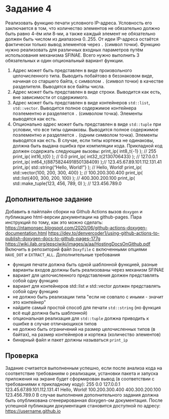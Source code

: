 # Задание 4

Реализовать функцию печати условного IP-адреса.
Условность его заключается в том, что количество элементов не обязательно должно быть равно 4-ём или 8-ми, а также каждый элемент не обязательно должен быть числом из диапазона 0..255. От идеи IP-адреса остаётся фактически только вывод элементов через `.` (символ точки).
Функцию нужно реализовать для различных входных параметров путём использования механизма SFINAE. Всего нужно выполнить 3 обязательных и один опциональный вариант функции.
1. Адрес может быть представлен в виде произвольного целочисленного типа. Выводить побайтово в беззнаковом виде, начиная со старшего байта, с символом `.` (символ точки) в качестве разделителя. Выводятся все байты числа.
2. Адрес может быть представлен в виде строки. Выводится как есть, вне зависимости от содержимого.
3. Адрес может быть представлен в виде контейнеров `std::list`, `std::vector`. Выводится полное содержимое контейнера поэлементно и разделяется `.` (символом точка). Элементы выводятся как есть.
4. Опционально адрес может быть представлен в виде `std::tuple` при условии, что все типы одинаковы. Выводится полное содержимое поэлементно и разделяется `.` (одним символом точка). Элементы выводятся как есть. В случае, если типы кортежа не одинаковы, должна быть выдана ошибка при компиляции кода.
Прикладной код должен содержать следующие вызовы:
print_ip( int8_t{-1} ); // 255
print_ip( int16_t{0} ); // 0.0
print_ip( int32_t{2130706433} ); // 127.0.0.1
print_ip( int64_t{8875824491850138409} );// 123.45.67.89.101.112.131.41
print_ip( std::string{“Hello, World!”} ); // Hello, World!
print_ip( std::vector<int>{100, 200, 300, 400} ); // 100.200.300.400
print_ip( std::list<shot>{400, 300, 200, 100} ); // 400.300.200.100
print_ip( std::make_tuple(123, 456, 789, 0) ); // 123.456.789.0

## Дополнительное задание
Добавить в пайплайн сборки на Github Actions вызов `doxygen` и публикацию html-версии документации на github-pages. Пара инструкций по тому, как это можно сделать:
https://ntamonsec.blogspot.com/2020/06/github-actions-doxygen-documentation.html https://dev.to/denvercoder1/using-github-actions-to-publish-doxygen-docs-to-github-pages-177g https://wiki.jlab.org/epsciwiki/images/a/aa/HostingDocsOnGithub.pdf
Включить в репозиторий файл `Doxyfile` с включенными опциями `HAVE_DOT` и `EXTRACT_ALL`.
Дополнительные требования
* функция печати должна быть одной шаблонной функцией, разные варианты входов должны быть реализованы через механизм SFINAE
* вариант для целочисленного представления должен представлять собой одну функцию
* вариант для контейнеров std::list и std::vector должен представлять собой одну функцию
* не должно быть реализации типа "если не совпало с иными - значит это контейнер"
* найдите самый простой способ для печати `std::string` (но функция всё ещё должна быть шаблонной)
* опциональная реализация для `std::tuple` должна приводить к ошибке в случае отличающихся типов
* не должно быть ограничений на размер целочисленных типов (в байтах), на размер контейнеров и кортежа (количество элементов)
* бинарный файл и пакет должны называться `print_ip`

## Проверка
Задание считается выполненным успешно, если после анализа кода на соответствие требованиям о реализации, установки пакета и запуска приложения на экране будет сформирован вывод (в соответствии с требованиями к прикладному коду):
255
0.0
127.0.0.1
123.45.67.89.101.112.131.41
Hello, World!
100.200.300.400
400.300.200.100
123.456.789.0
В случае выполнения дополнительного задания должна быть опубликована сгенерированная doxygen-ом документация. После успешной публикации документация становится доступной по адресу: https://username.github.io
